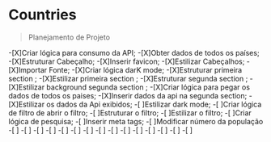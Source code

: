 # Countries





> Planejamento de Projeto 

-[X]Criar lógica para consumo da API;
-[X]Obter dados de todos os países;
-[X]Estruturar Cabeçalho;
-[X]Inserir favicon;
-[X]Estilizar Cabeçalhos;
-[X]Importar Fonte;
-[X]Criar lógica darK mode;
-[X]Estruturar primeira section ;
-[X]Estilizar primeira section ;
-[X]Estruturar segunda section ;
-[X]Estilizar background segunda section ;
-[X]Criar lógica para pegar os dados de todos os paises;
-[X]Inserir dados da api na segunda section;
-[X]Estilizar os dados da Api exibidos;
-[ ]Estilizar dark mode;
-[ ]Criar lógica de filtro de abrir o filtro;
-[ ]Estruturar o filtro;
-[ ]Estilizar o filtro;
-[ ]Criar lógica de pesquisa;
-[ ]Inserir meta tags;
-[ ]Modificar número da população
-[ ]
-[ ]
-[ ]
-[ ]
-[ ]
-[ ]
-[ ]
-[ ]
-[ ]
-[ ]
-[ ]
-[ ]
-[ ]
-[ ]
-[ ]
